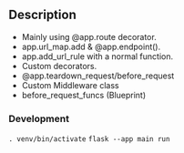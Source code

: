 ## Description

- Mainly using @app.route decorator.
- app.url_map.add & @app.endpoint().
- app.add_url_rule with a normal function.
- Custom decorators.
- @app.teardown_request/before_request
- Custom Middleware class
- before_request_funcs (Blueprint)

### Development

`. venv/bin/activate`
`flask --app main run`
